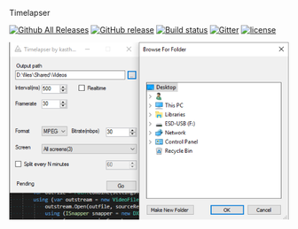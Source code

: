 Timelapser


[![Github All Releases](https://img.shields.io/github/downloads/kasthack/Timelapser/total.svg)](https://github.com/kasthack/Timelapser/releases/latest)
[![GitHub release](https://img.shields.io/github/release/kasthack/Timelapser.svg)](https://github.com/kasthack/Timelapser/releases/latest)
[![Build status](https://img.shields.io/appveyor/ci/kasthack/timelapser.svg)](https://ci.appveyor.com/project/kasthack/timelapser)
[![Gitter](https://img.shields.io/gitter/room/nwjs/nw.js.svg)](https://gitter.im/timelapser)
[![license](https://img.shields.io/github/license/kasthack/timelapser.svg)](LICENSE)

![Screenshot](img/screenshot.png)
